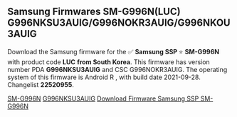 <h2>Samsung Firmwares SM-G996N(LUC) G996NKSU3AUIG/G996NOKR3AUIG/G996NKOU3AUIG</h2>
Download the Samsung firmware for the ✅ <strong>Samsung SSP </strong> ⭐ <strong>SM-G996N</strong> with product code <strong>LUC</strong> <strong> from South Korea</strong>. This firmware has version number PDA <strong>G996NKSU3AUIG</strong> and CSC G996NOKR3AUIG. The operating system of this firmware is Android R , with build date 2021-09-28. Changelist <strong>22520955</strong>.


[SM-G996N](https://samfirm.shop/samsung/model/SM-G996N)
[G996NKSU3AUIG](https://samfirm.shop/samsung/pda/G996NKSU3AUIG)
[Download Firmware Samsung SSP SM-G996N](https://samfirm.shop/samsung/firmware/460298)
